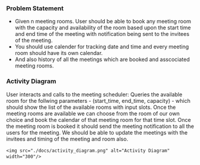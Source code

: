 <h3> Problem Statement </h3>
    <p>
        <ul>
            <li>
                Given n meeting rooms. User should be able to book any meeting room with the capacity and availability of the room  based upon the start time and end time of the meeting with notification being sent to the invitees of the meeting.
            </li>
            <li>
                You should use calender for tracking date and time and every meeting room should have its own calendar.
            </li>
            <li> 
                And also history of all the meetings which are booked and asscociated meeting rooms. 
            </li>
        </ul>
    </p>

<h3> Activity Diagram </h3>
    <p> User interacts and calls to the meeting scheduler: 
            Queries the available room for the follwing parameters - (start_time, end_time,  capacity) - which should show the list of the available rooms with input slots.  Once the meeting rooms are available we can choose from the room of our own choice and book the calendar of that meeting room for that time slot. Once the meeting room is booked it should send the meeting notification to all the users for the meeting. We should be able to update the meetings with the invitees and timing of the meeting and room also.
    </p>

    <img src="./docs/activity_diagram.png" alt="Activity Diagram" width="300"/>




    
